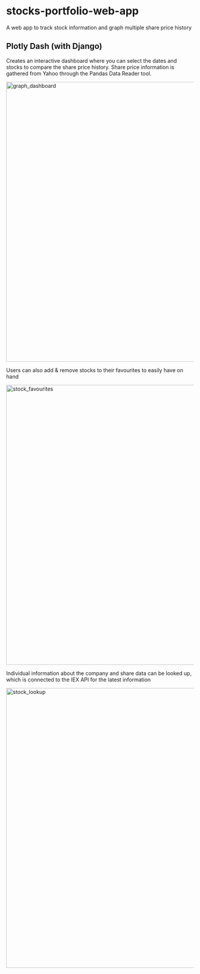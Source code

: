 # stocks-portfolio-web-app
A web app to track stock information and graph multiple share price history



## Plotly Dash (with Django)

Creates an interactive dashboard where you can select the dates and stocks to compare the share price history.
Share price information is gathered from Yahoo through the Pandas Data Reader tool.

<img width="750" alt="graph_dashboard" src="https://user-images.githubusercontent.com/68865367/98394324-778bf480-2052-11eb-95b3-c80cc57f9b5d.png">




Users can also add & remove  stocks to their favourites to easily have on hand

<img width="750" alt="stock_favourites" src="https://user-images.githubusercontent.com/68865367/98394334-7c50a880-2052-11eb-8a6f-94d48a965ce8.png">




Individual information about the company and share data can be looked up, which is connected to the IEX API for the latest information

<img width="750" alt="stock_lookup" src="https://user-images.githubusercontent.com/68865367/98394340-7fe42f80-2052-11eb-8bac-df457eeb1ae1.png">
